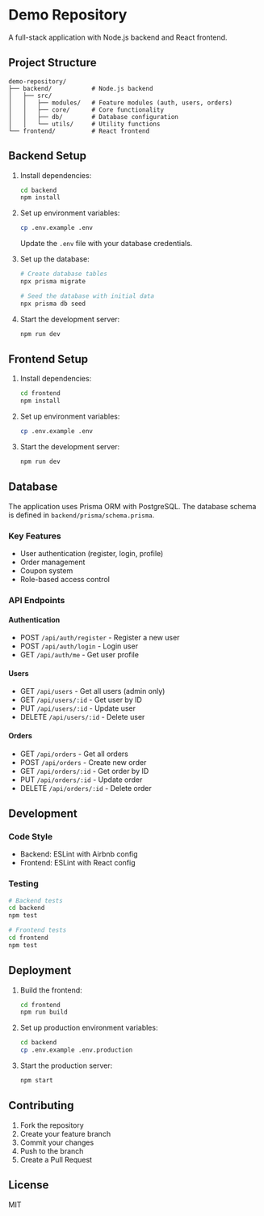 # Demo Repository

A full-stack application with Node.js backend and React frontend.

## Project Structure

```
demo-repository/
├── backend/           # Node.js backend
│   ├── src/
│   │   ├── modules/   # Feature modules (auth, users, orders)
│   │   ├── core/      # Core functionality
│   │   ├── db/        # Database configuration
│   │   └── utils/     # Utility functions
└── frontend/          # React frontend
```

## Backend Setup

1. Install dependencies:
   ```bash
   cd backend
   npm install
   ```

2. Set up environment variables:
   ```bash
   cp .env.example .env
   ```
   Update the `.env` file with your database credentials.

3. Set up the database:
   ```bash
   # Create database tables
   npx prisma migrate
   
   # Seed the database with initial data
   npx prisma db seed
   ```

4. Start the development server:
   ```bash
   npm run dev
   ```

## Frontend Setup

1. Install dependencies:
   ```bash
   cd frontend
   npm install
   ```

2. Set up environment variables:
   ```bash
   cp .env.example .env
   ```

3. Start the development server:
   ```bash
   npm run dev
   ```

## Database

The application uses Prisma ORM with PostgreSQL. The database schema is defined in `backend/prisma/schema.prisma`.

### Key Features

- User authentication (register, login, profile)
- Order management
- Coupon system
- Role-based access control

### API Endpoints

#### Authentication
- POST `/api/auth/register` - Register a new user
- POST `/api/auth/login` - Login user
- GET `/api/auth/me` - Get user profile

#### Users
- GET `/api/users` - Get all users (admin only)
- GET `/api/users/:id` - Get user by ID
- PUT `/api/users/:id` - Update user
- DELETE `/api/users/:id` - Delete user

#### Orders
- GET `/api/orders` - Get all orders
- POST `/api/orders` - Create new order
- GET `/api/orders/:id` - Get order by ID
- PUT `/api/orders/:id` - Update order
- DELETE `/api/orders/:id` - Delete order

## Development

### Code Style

- Backend: ESLint with Airbnb config
- Frontend: ESLint with React config

### Testing

```bash
# Backend tests
cd backend
npm test

# Frontend tests
cd frontend
npm test
```

## Deployment

1. Build the frontend:
   ```bash
   cd frontend
   npm run build
   ```

2. Set up production environment variables:
   ```bash
   cd backend
   cp .env.example .env.production
   ```

3. Start the production server:
   ```bash
   npm start
   ```

## Contributing

1. Fork the repository
2. Create your feature branch
3. Commit your changes
4. Push to the branch
5. Create a Pull Request

## License

MIT 